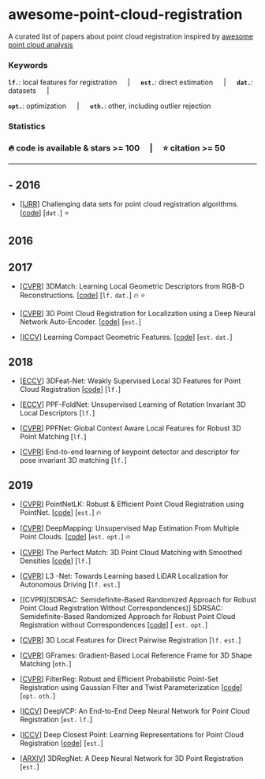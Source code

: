 # awesome-point-cloud-registration
A curated list of papers about point cloud registration inspired by [awesome point cloud analysis](https://github.com/Yochengliu/awesome-point-cloud-analysis)



<h3> Keywords </h3>

__`lf.`__: local features for registration &emsp; | &emsp;
__`est.`__: direct estimation &emsp; | &emsp;
__`dat.`__: datasets &emsp; | &emsp; 

__`opt.`__: optimization &emsp; | &emsp; 
__`oth.`__: other, including outlier rejection

<h3> Statistics <h3> 
 
:fire: code is available & stars >= 100 &emsp;|&emsp; :star: citation >= 50

--- 

## - 2016
- [[IJRR](https://hal.archives-ouvertes.fr/hal-01143454/document)] Challenging data sets for point cloud registration algorithms. [[code](https://projects.asl.ethz.ch/datasets/doku.php?id=laserregistration:laserregistration)] [`dat.`] :star:


## 2016
## 2017
- [[CVPR](https://arxiv.org/pdf/1603.08182.pdf)] 3DMatch: Learning Local Geometric Descriptors from RGB-D Reconstructions. [[code](https://github.com/andyzeng/3dmatch-toolbox)] [`lf.` `dat.`] :fire: :star:

- [[CVPR](https://zpascal.net/cvpr2017/Elbaz_3D_Point_Cloud_CVPR_2017_paper.pdf)] 3D Point Cloud Registration for Localization using a Deep Neural Network Auto-Encoder. [[code](https://github.com/gilbaz/LORAX)] [`est.`]

- [[ICCV](https://arxiv.org/pdf/1709.05056.pdf)] Learning Compact Geometric Features. [[code](https://github.com/marckhoury/CGF)] [`est.` `dat.`]

## 2018
- [[ECCV](https://eccv2018.org/openaccess/content_ECCV_2018/papers/Zi_Jian_Yew_3DFeat-Net_Weakly_Supervised_ECCV_2018_paper.pdf)] 3DFeat-Net: Weakly Supervised Local 3D Features for Point Cloud Registration [[code](https://github.com/yewzijian/3DFeatNet)] [`lf.`]

- [[ECCV](http://openaccess.thecvf.com/content_ECCV_2018/papers/Tolga_Birdal_PPF-FoldNet_Unsupervised_Learning_ECCV_2018_paper.pdf)] PPF-FoldNet: Unsupervised Learning of Rotation Invariant 3D Local Descriptors [`lf.`]

- [[CVPR](http://openaccess.thecvf.com/content_cvpr_2018/papers/Deng_PPFNet_Global_Context_CVPR_2018_paper.pdf)] PPFNet: Global Context Aware Local Features for Robust 3D Point Matching [`lf.`]

- [[CVPR](http://openaccess.thecvf.com/content_cvpr_2018/papers/Georgakis_End-to-End_Learning_of_CVPR_2018_paper.pdf)] End-to-end learning of keypoint detector and descriptor for pose invariant 3D matching [`lf.`]

## 2019
- [[CVPR](http://openaccess.thecvf.com/content_CVPR_2019/papers/Aoki_PointNetLK_Robust__Efficient_Point_Cloud_Registration_Using_PointNet_CVPR_2019_paper.pdf)] PointNetLK: Robust & Efficient Point Cloud Registration using PointNet. [[code](https://github.com/hmgoforth/PointNetLK)] [`est.`] :fire:

- [[CVPR](http://openaccess.thecvf.com/content_CVPR_2019/papers/Ding_DeepMapping_Unsupervised_Map_Estimation_From_Multiple_Point_Clouds_CVPR_2019_paper.pdf)] DeepMapping: Unsupervised Map Estimation From Multiple Point Clouds. [[code](https://github.com/ai4ce/DeepMapping)] [`est.` `opt.`] :fire:

- [[CVPR](http://openaccess.thecvf.com/content_CVPR_2019/papers/Gojcic_The_Perfect_Match_3D_Point_Cloud_Matching_With_Smoothed_Densities_CVPR_2019_paper.pdf)] The Perfect Match: 3D Point Cloud Matching with Smoothed Densities [[code](https://github.com/zgojcic/3DSmoothNet)] [`lf.`]

- [[CVPR](https://songshiyu01.github.io/pdf/L3Net_W.Lu_Y.Zhou_S.Song_CVPR2019.pdf)] L3 -Net: Towards Learning based LiDAR Localization for Autonomous Driving [`lf.` `est.`]

- [[CVPR](SDRSAC: Semidefinite-Based Randomized Approach for Robust Point Cloud Registration Without Correspondences)] SDRSAC: Semidefinite-Based Randomized Approach for Robust Point Cloud Registration without Correspondences [[code](https://github.com/intellhave/SDRSAC)] [ `est.` `opt.`]

- [[CVPR](http://openaccess.thecvf.com/content_CVPR_2019/papers/Deng_3D_Local_Features_for_Direct_Pairwise_Registration_CVPR_2019_paper.pdf)] 3D Local Features for Direct Pairwise Registration [`lf.` `est.`]

- [[CVPR](http://openaccess.thecvf.com/content_CVPR_2019/papers/Melzi_GFrames_Gradient-Based_Local_Reference_Frame_for_3D_Shape_Matching_CVPR_2019_paper.pdf)] GFrames: Gradient-Based Local Reference Frame
for 3D Shape Matching [`oth.`]

- [[CVPR](http://openaccess.thecvf.com/content_CVPR_2019/papers/Gao_FilterReg_Robust_and_Efficient_Probabilistic_Point-Set_Registration_Using_Gaussian_Filter_CVPR_2019_paper.pdf)] FilterReg: Robust and Efficient Probabilistic Point-Set Registration using Gaussian Filter and Twist Parameterization [[code](https://bitbucket.org/gaowei19951004/poser/src/master/)]  [`opt.` `oth.`]

- [[ICCV](https://songshiyu01.github.io/publication/iccv2019_registration/)] DeepVCP: An End-to-End Deep Neural Network for Point Cloud Registration [`est.` `lf.`]

- [[ICCV](https://arxiv.org/pdf/1905.03304.pdf)] Deep Closest Point: Learning Representations for Point Cloud Registration [[code](https://github.com/WangYueFt/dcp)] [`est.`]

- [[ARXIV](https://arxiv.org/pdf/1904.01701.pdf)] 3DRegNet: A Deep Neural Network for 3D Point Registration [`est.`]




